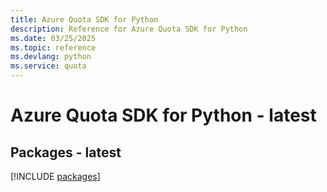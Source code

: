 ```yaml
---
title: Azure Quota SDK for Python
description: Reference for Azure Quota SDK for Python
ms.date: 03/25/2025
ms.topic: reference
ms.devlang: python
ms.service: quota
---
```

# Azure Quota SDK for Python - latest
## Packages - latest
[!INCLUDE [packages](quota-index.md)]